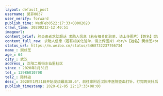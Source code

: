 ```yaml
---
layout: default_post
username: 莫菲0837
user_verify: forward
publish_time: WedFeb0522:17:33+08002020
crawl_time: 20200212-12:40:51
imageurl: 
content_brief: 肺炎患者求助超话 求助人信息（若有相关化验单，请上传图片）【姓名】樊丝芝【年龄】64【所在城市】武汉【所在小区、社区】汉阳二桥街水仙里社区【患病时间】2020年1月31日【联系方式】13986010708【其他紧急联系人】陈炜迪【病情描述】 2020年1月31日开始发烧最高38.6°，前往家附近汉阳中 ...全文
content_full_raw: 求助人信息（若有相关化验单，请上传图片）<br/>【姓名】樊丝芝<br/>【年龄】64<br/>【所在城市】武汉<br/>【所在小区、社区】汉阳二桥街水仙里社区<br/>【患病时间】2020年1月31日<br/>【联系方式】13986010708<br/>【其他紧急联系人】陈炜迪<br/>【病情描述】2020年1月31日开始发烧最高38.6°，前往家附近汉阳中医院查血打针，打完两天针后，退烧，我和父亲以为她是普通感冒。可是2月3日，妈妈出现腹泻并有呼吸困难。2月4日我们前往汉阳5医院做了CT核查。结果显示双肺已中重度感染。我知道现在只有做了核酸检测才能入院收治。我拼命的联系医院，汉阳五医院说他们不对个人做检测必须通过社区，我又联系社区，社区说帮我排号，让我等。听说武汉七医院可以做我又带着爸妈冲过去，可结果还是要排号。我妈可能知道她的病情，姑妈的离世对她也有打击。一个劲说要我不要再管她，甚至说再管她，她就自己跳楼[流泪]。我现在还不知道我爸爸是否感染，只有带着他冲医院做检查。我真的快崩溃了！<br/>陈炜迪2020年2月5日
status_url: https://m.weibo.cn/status/4468732237766734
name_: 樊丝芝
age_: 64
city_: 武汉
address_: 汉阳二桥街水仙里社区
since_: 2020年1月31日
tel_: 13986010708
tel2_: 陈炜迪
desc_: 2020年1月31日开始发烧最高38.6°，前往家附近汉阳中医院查血打针，打完两天针后，退烧，我和父亲以为她是普通感冒。可是2月3日，妈妈出现腹泻并有呼吸困难。2月4日我们前往汉阳5医院做了CT核查。结果显示双肺已中重度感染。我知道现在只有做了核酸检测才能入院收治。我拼命的联系医院，汉阳五医院说他们不对个人做检测必须通过社区，我又联系社区，社区说帮我排号，让我等。听说武汉七医院可以做我又带着爸妈冲过去，可结果还是要排号。我妈可能知道她的病情，姑妈的离世对她也有打击。一个劲说要我不要再管她，甚至说再管她，她就自己跳楼[流泪]。我现在还不知道我爸爸是否感染，只有带着他冲医院做检查。我真的快崩溃了！陈炜迪2020年2月5日
publish_timestamp: 2020-02-05 22:17:33+08:00
---
```

